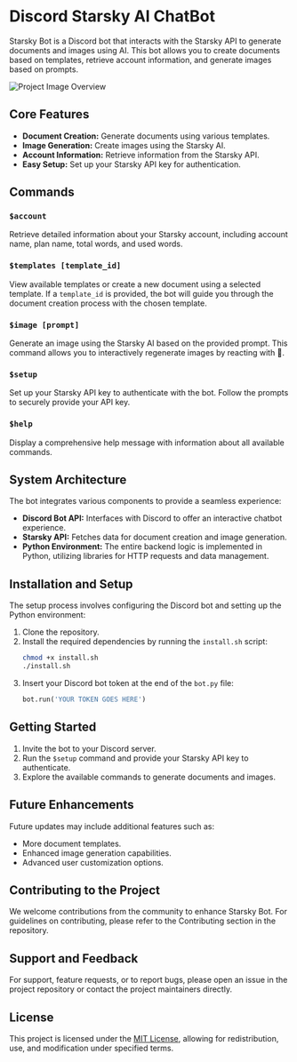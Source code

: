 # Discord Starsky AI ChatBot

Starsky Bot is a Discord bot that interacts with the Starsky API to generate documents and images using AI. This bot allows you to create documents based on templates, retrieve account information, and generate images based on prompts.

![Project Image Overview](https://github.com/zima-0201/Project-Images/blob/main/Discord-Starsky-ChatBot.jpg)

## Core Features

- **Document Creation:** Generate documents using various templates.
- **Image Generation:** Create images using the Starsky AI.
- **Account Information:** Retrieve information from the Starsky API.
- **Easy Setup:** Set up your Starsky API key for authentication.

## Commands

### `$account`

Retrieve detailed information about your Starsky account, including account name, plan name, total words, and used words.

### `$templates [template_id]`

View available templates or create a new document using a selected template. If a `template_id` is provided, the bot will guide you through the document creation process with the chosen template.

### `$image [prompt]`

Generate an image using the Starsky AI based on the provided prompt. This command allows you to interactively regenerate images by reacting with 🔄.

### `$setup`

Set up your Starsky API key to authenticate with the bot. Follow the prompts to securely provide your API key.

### `$help`

Display a comprehensive help message with information about all available commands.

## System Architecture

The bot integrates various components to provide a seamless experience:

- **Discord Bot API:** Interfaces with Discord to offer an interactive chatbot experience.
- **Starsky API:** Fetches data for document creation and image generation.
- **Python Environment:** The entire backend logic is implemented in Python, utilizing libraries for HTTP requests and data management.

## Installation and Setup

The setup process involves configuring the Discord bot and setting up the Python environment:

1. Clone the repository.
2. Install the required dependencies by running the `install.sh` script:
    ```bash
    chmod +x install.sh
    ./install.sh
    ```
3. Insert your Discord bot token at the end of the `bot.py` file:
    ```python
    bot.run('YOUR TOKEN GOES HERE')
    ```

## Getting Started

1. Invite the bot to your Discord server.
2. Run the `$setup` command and provide your Starsky API key to authenticate.
3. Explore the available commands to generate documents and images.

## Future Enhancements

Future updates may include additional features such as:

- More document templates.
- Enhanced image generation capabilities.
- Advanced user customization options.

## Contributing to the Project

We welcome contributions from the community to enhance Starsky Bot. For guidelines on contributing, please refer to the Contributing section in the repository.

## Support and Feedback

For support, feature requests, or to report bugs, please open an issue in the project repository or contact the project maintainers directly.

## License

This project is licensed under the [MIT License](LICENSE), allowing for redistribution, use, and modification under specified terms.
